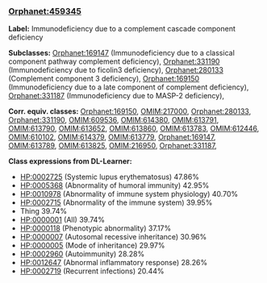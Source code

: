 
### [Orphanet:459345](http://www.orpha.net/ORDO/Orphanet_459345)
**Label:** Immunodeficiency due to a complement cascade component deficiency

**Subclasses:** [Orphanet:169147](http://www.orpha.net/ORDO/Orphanet_169147) (Immunodeficiency due to a classical component pathway complement deficiency), [Orphanet:331190](http://www.orpha.net/ORDO/Orphanet_331190) (Immunodeficiency due to ficolin3 deficiency), [Orphanet:280133](http://www.orpha.net/ORDO/Orphanet_280133) (Complement component 3 deficiency), [Orphanet:169150](http://www.orpha.net/ORDO/Orphanet_169150) (Immunodeficiency due to a late component of complement deficiency), [Orphanet:331187](http://www.orpha.net/ORDO/Orphanet_331187) (Immunodeficiency due to MASP-2 deficiency), 

**Corr. equiv. classes:** [Orphanet:169150](http://www.orpha.net/ORDO/Orphanet_169150), [OMIM:217000](http://purl.obolibrary.org/obo/OMIM_217000), [Orphanet:280133](http://www.orpha.net/ORDO/Orphanet_280133), [Orphanet:331190](http://www.orpha.net/ORDO/Orphanet_331190), [OMIM:609536](http://purl.obolibrary.org/obo/OMIM_609536), [OMIM:614380](http://purl.obolibrary.org/obo/OMIM_614380), [OMIM:613791](http://purl.obolibrary.org/obo/OMIM_613791), [OMIM:613790](http://purl.obolibrary.org/obo/OMIM_613790), [OMIM:613652](http://purl.obolibrary.org/obo/OMIM_613652), [OMIM:613860](http://purl.obolibrary.org/obo/OMIM_613860), [OMIM:613783](http://purl.obolibrary.org/obo/OMIM_613783), [OMIM:612446](http://purl.obolibrary.org/obo/OMIM_612446), [OMIM:610102](http://purl.obolibrary.org/obo/OMIM_610102), [OMIM:614379](http://purl.obolibrary.org/obo/OMIM_614379), [OMIM:613779](http://purl.obolibrary.org/obo/OMIM_613779), [Orphanet:169147](http://www.orpha.net/ORDO/Orphanet_169147), [OMIM:613789](http://purl.obolibrary.org/obo/OMIM_613789), [OMIM:613825](http://purl.obolibrary.org/obo/OMIM_613825), [OMIM:216950](http://purl.obolibrary.org/obo/OMIM_216950), [Orphanet:331187](http://www.orpha.net/ORDO/Orphanet_331187), 

**Class expressions from DL-Learner:**

- [HP:0002725](http://purl.obolibrary.org/obo/HP_0002725) (Systemic lupus erythematosus) 47.86%
- [HP:0005368](http://purl.obolibrary.org/obo/HP_0005368) (Abnormality of humoral immunity) 42.95%
- [HP:0010978](http://purl.obolibrary.org/obo/HP_0010978) (Abnormality of immune system physiology) 40.70%
- [HP:0002715](http://purl.obolibrary.org/obo/HP_0002715) (Abnormality of the immune system) 39.95%
- Thing 39.74%
- [HP:0000001](http://purl.obolibrary.org/obo/HP_0000001) (All) 39.74%
- [HP:0000118](http://purl.obolibrary.org/obo/HP_0000118) (Phenotypic abnormality) 37.17%
- [HP:0000007](http://purl.obolibrary.org/obo/HP_0000007) (Autosomal recessive inheritance) 30.96%
- [HP:0000005](http://purl.obolibrary.org/obo/HP_0000005) (Mode of inheritance) 29.97%
- [HP:0002960](http://purl.obolibrary.org/obo/HP_0002960) (Autoimmunity) 28.28%
- [HP:0012647](http://purl.obolibrary.org/obo/HP_0012647) (Abnormal inflammatory response) 28.26%
- [HP:0002719](http://purl.obolibrary.org/obo/HP_0002719) (Recurrent infections) 20.44%


